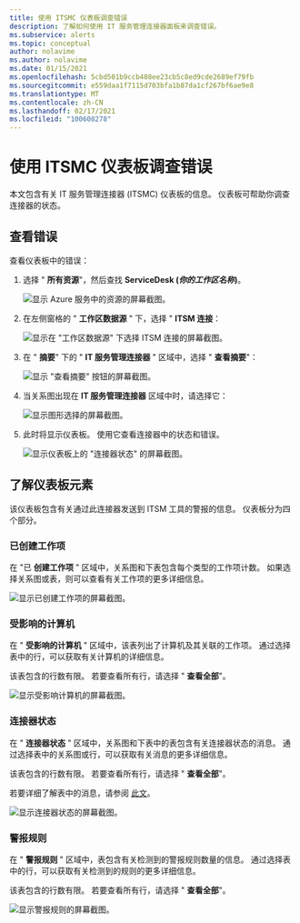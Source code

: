 ```yaml
---
title: 使用 ITSMC 仪表板调查错误
description: 了解如何使用 IT 服务管理连接器面板来调查错误。
ms.subservice: alerts
ms.topic: conceptual
author: nolavime
ms.author: nolavime
ms.date: 01/15/2021
ms.openlocfilehash: 5cbd501b9ccb408ee23cb5c8ed9cde2689ef79fb
ms.sourcegitcommit: e559daa1f7115d703bfa1b87da1cf267bf6ae9e8
ms.translationtype: MT
ms.contentlocale: zh-CN
ms.lasthandoff: 02/17/2021
ms.locfileid: "100608278"
---
```

# <a name="investigate-errors-by-using-the-itsmc-dashboard"></a>使用 ITSMC 仪表板调查错误

本文包含有关 IT 服务管理连接器 (ITSMC) 仪表板的信息。 仪表板可帮助你调查连接器的状态。

## <a name="view-errors"></a>查看错误

查看仪表板中的错误：

1. 选择 " **所有资源**"，然后查找 **ServiceDesk (*你的工作区名称*)**。

   ![显示 Azure 服务中的资源的屏幕截图。](media/itsmc-definition/create-new-connection-from-resource.png)

2. 在左侧窗格的 " **工作区数据源** " 下，选择 " **ITSM 连接**：

   ![显示在 "工作区数据源" 下选择 ITSM 连接的屏幕截图。](media/itsmc-overview/add-new-itsm-connection.png)

3. 在 " **摘要**" 下的 " **IT 服务管理连接器** " 区域中，选择 " **查看摘要**"：

   ![显示 "查看摘要" 按钮的屏幕截图。](media/itsmc-resync-servicenow/dashboard-view-summary.png)

4. 当关系图出现在 **IT 服务管理连接器** 区域中时，请选择它：

   ![显示图形选择的屏幕截图。](media/itsmc-resync-servicenow/dashboard-graph-click.png)

5. 此时将显示仪表板。 使用它查看连接器中的状态和错误。
   
   ![显示仪表板上的 "连接器状态" 的屏幕截图。](media/itsmc-resync-servicenow/connector-dashboard.png)

## <a name="understand-dashboard-elements"></a>了解仪表板元素

该仪表板包含有关通过此连接器发送到 ITSM 工具的警报的信息。 仪表板分为四个部分。

### <a name="created-work-items"></a>已创建工作项 

在 "已 **创建工作项** " 区域中，关系图和下表包含每个类型的工作项计数。 如果选择关系图或表，则可以查看有关工作项的更多详细信息。

![显示已创建工作项的屏幕截图。](media/itsmc-resync-servicenow/itsm-dashboard-workitems.png)

### <a name="affected-computers"></a>受影响的计算机 

在 " **受影响的计算机** " 区域中，该表列出了计算机及其关联的工作项。 通过选择表中的行，可以获取有关计算机的详细信息。

该表包含的行数有限。 若要查看所有行，请选择 " **查看全部**"。

![显示受影响计算机的屏幕截图。](media/itsmc-resync-servicenow/itsm-dashboard-impacted-comp.png)

### <a name="connector-status"></a>连接器状态 

在 " **连接器状态** " 区域中，关系图和下表中的表包含有关连接器状态的消息。 通过选择表中的关系图或行，可以获取有关消息的更多详细信息。

该表包含的行数有限。 若要查看所有行，请选择 " **查看全部**"。

若要详细了解表中的消息，请参阅 [此文](itsmc-dashboard-errors.md)。

![显示连接器状态的屏幕截图。](media/itsmc-resync-servicenow/itsm-dashboard-connector-status.png)

### <a name="alert-rules"></a>警报规则 

在 " **警报规则** " 区域中，表包含有关检测到的警报规则数量的信息。 通过选择表中的行，可以获取有关检测到的规则的更多详细信息。
    
该表包含的行数有限。 若要查看所有行，请选择 " **查看全部**"。

![显示警报规则的屏幕截图。](media/itsmc-resync-servicenow/itsm-dashboard-alert-rules.png)
